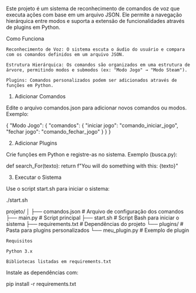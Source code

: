 Este projeto é um sistema de reconhecimento de comandos de voz que executa ações com base em um arquivo JSON. Ele permite a navegação hierárquica entre modos e suporta a extensão de funcionalidades através de plugins em Python.

Como Funciona

    Reconhecimento de Voz: O sistema escuta o áudio do usuário e compara com os comandos definidos em um arquivo JSON.

    Estrutura Hierárquica: Os comandos são organizados em uma estrutura de árvore, permitindo modos e submodos (ex: "Modo Jogo" → "Modo Steam").

    Plugins: Comandos personalizados podem ser adicionados através de funções em Python.

1. Adicionar Comandos

Edite o arquivo comandos.json para adicionar novos comandos ou modos. Exemplo:

{
  "Modo Jogo": {
    "comandos": {
      "iniciar jogo": "comando_iniciar_jogo",
      "fechar jogo": "comando_fechar_jogo"
    }
  }
}


2. Adicionar Plugins

Crie funções em Python e registre-as no sistema. Exemplo (busca.py):

def search_For(texto):
    return f"You will do something with this: {texto}"

3. Executar o Sistema

Use o script start.sh para iniciar o sistema:

./start.sh


projeto/
│
├── comandos.json          # Arquivo de configuração dos comandos
├── main.py                # Script principal
├── start.sh               # Script Bash para iniciar o sistema
├── requirements.txt       # Dependências do projeto
└── plugins/               # Pasta para plugins personalizados
    └── meu_plugin.py      # Exemplo de plugin


    Requisitos

    Python 3.x

    Bibliotecas listadas em requirements.txt

Instale as dependências com:


pip install -r requirements.txt
